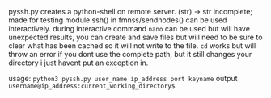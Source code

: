 pyssh.py
creates a python-shell on remote server. (str) -> str
incomplete; made for testing module ssh() in fmnss/sendnodes() can be used interactively.
during interactive command `nano` can be used but will have unexpected results, you can create and save files but will need to be sure to clear what has been cached so it will not write to the file.
`cd` works but will throw an error if you dont use the complete path, but it still changes your directory i just havent put an exception in.

usage: `python3 pyssh.py user_name ip_address port keyname`
output `username@ip_address:current_working_directory$`